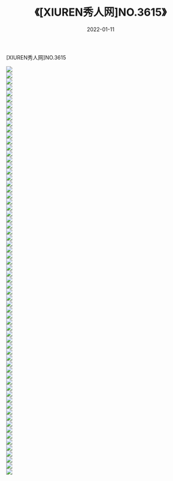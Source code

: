 ﻿---
layout: post
title:  《[XIUREN秀人网]NO.3615》
date:   2022-01-11
img: http://pic.660000.xyz/1:/秀人网/秀人网第04部分/[XIUREN秀人网]NO.3615/000.jpg
categories: [美女, 清纯, 唯美]
---

[XIUREN秀人网]NO.3615

 ![](http://pic.660000.xyz/1:/秀人网/秀人网第04部分/[XIUREN秀人网]NO.3615/001.jpg) <br>![](http://pic.660000.xyz/1:/秀人网/秀人网第04部分/[XIUREN秀人网]NO.3615/002.jpg) <br>![](http://pic.660000.xyz/1:/秀人网/秀人网第04部分/[XIUREN秀人网]NO.3615/003.jpg) <br>![](http://pic.660000.xyz/1:/秀人网/秀人网第04部分/[XIUREN秀人网]NO.3615/004.jpg) <br>![](http://pic.660000.xyz/1:/秀人网/秀人网第04部分/[XIUREN秀人网]NO.3615/005.jpg) <br>![](http://pic.660000.xyz/1:/秀人网/秀人网第04部分/[XIUREN秀人网]NO.3615/006.jpg) <br>![](http://pic.660000.xyz/1:/秀人网/秀人网第04部分/[XIUREN秀人网]NO.3615/007.jpg) <br>![](http://pic.660000.xyz/1:/秀人网/秀人网第04部分/[XIUREN秀人网]NO.3615/008.jpg) <br>![](http://pic.660000.xyz/1:/秀人网/秀人网第04部分/[XIUREN秀人网]NO.3615/009.jpg) <br>![](http://pic.660000.xyz/1:/秀人网/秀人网第04部分/[XIUREN秀人网]NO.3615/010.jpg) <br>![](http://pic.660000.xyz/1:/秀人网/秀人网第04部分/[XIUREN秀人网]NO.3615/011.jpg) <br>![](http://pic.660000.xyz/1:/秀人网/秀人网第04部分/[XIUREN秀人网]NO.3615/012.jpg) <br>![](http://pic.660000.xyz/1:/秀人网/秀人网第04部分/[XIUREN秀人网]NO.3615/013.jpg) <br>![](http://pic.660000.xyz/1:/秀人网/秀人网第04部分/[XIUREN秀人网]NO.3615/014.jpg) <br>![](http://pic.660000.xyz/1:/秀人网/秀人网第04部分/[XIUREN秀人网]NO.3615/015.jpg) <br>![](http://pic.660000.xyz/1:/秀人网/秀人网第04部分/[XIUREN秀人网]NO.3615/016.jpg) <br>![](http://pic.660000.xyz/1:/秀人网/秀人网第04部分/[XIUREN秀人网]NO.3615/017.jpg) <br>![](http://pic.660000.xyz/1:/秀人网/秀人网第04部分/[XIUREN秀人网]NO.3615/018.jpg) <br>![](http://pic.660000.xyz/1:/秀人网/秀人网第04部分/[XIUREN秀人网]NO.3615/019.jpg) <br>![](http://pic.660000.xyz/1:/秀人网/秀人网第04部分/[XIUREN秀人网]NO.3615/020.jpg) <br>![](http://pic.660000.xyz/1:/秀人网/秀人网第04部分/[XIUREN秀人网]NO.3615/021.jpg) <br>![](http://pic.660000.xyz/1:/秀人网/秀人网第04部分/[XIUREN秀人网]NO.3615/022.jpg) <br>![](http://pic.660000.xyz/1:/秀人网/秀人网第04部分/[XIUREN秀人网]NO.3615/023.jpg) <br>![](http://pic.660000.xyz/1:/秀人网/秀人网第04部分/[XIUREN秀人网]NO.3615/024.jpg) <br>![](http://pic.660000.xyz/1:/秀人网/秀人网第04部分/[XIUREN秀人网]NO.3615/025.jpg) <br>![](http://pic.660000.xyz/1:/秀人网/秀人网第04部分/[XIUREN秀人网]NO.3615/026.jpg) <br>![](http://pic.660000.xyz/1:/秀人网/秀人网第04部分/[XIUREN秀人网]NO.3615/027.jpg) <br>![](http://pic.660000.xyz/1:/秀人网/秀人网第04部分/[XIUREN秀人网]NO.3615/028.jpg) <br>![](http://pic.660000.xyz/1:/秀人网/秀人网第04部分/[XIUREN秀人网]NO.3615/029.jpg) <br>![](http://pic.660000.xyz/1:/秀人网/秀人网第04部分/[XIUREN秀人网]NO.3615/030.jpg) <br>![](http://pic.660000.xyz/1:/秀人网/秀人网第04部分/[XIUREN秀人网]NO.3615/031.jpg) <br>![](http://pic.660000.xyz/1:/秀人网/秀人网第04部分/[XIUREN秀人网]NO.3615/032.jpg) <br>![](http://pic.660000.xyz/1:/秀人网/秀人网第04部分/[XIUREN秀人网]NO.3615/033.jpg) <br>![](http://pic.660000.xyz/1:/秀人网/秀人网第04部分/[XIUREN秀人网]NO.3615/034.jpg) <br>![](http://pic.660000.xyz/1:/秀人网/秀人网第04部分/[XIUREN秀人网]NO.3615/035.jpg) <br>![](http://pic.660000.xyz/1:/秀人网/秀人网第04部分/[XIUREN秀人网]NO.3615/036.jpg) <br>![](http://pic.660000.xyz/1:/秀人网/秀人网第04部分/[XIUREN秀人网]NO.3615/037.jpg) <br>![](http://pic.660000.xyz/1:/秀人网/秀人网第04部分/[XIUREN秀人网]NO.3615/038.jpg) <br>![](http://pic.660000.xyz/1:/秀人网/秀人网第04部分/[XIUREN秀人网]NO.3615/039.jpg) <br>![](http://pic.660000.xyz/1:/秀人网/秀人网第04部分/[XIUREN秀人网]NO.3615/040.jpg) <br>![](http://pic.660000.xyz/1:/秀人网/秀人网第04部分/[XIUREN秀人网]NO.3615/041.jpg) <br>![](http://pic.660000.xyz/1:/秀人网/秀人网第04部分/[XIUREN秀人网]NO.3615/042.jpg) <br>![](http://pic.660000.xyz/1:/秀人网/秀人网第04部分/[XIUREN秀人网]NO.3615/043.jpg) <br>![](http://pic.660000.xyz/1:/秀人网/秀人网第04部分/[XIUREN秀人网]NO.3615/044.jpg) <br>![](http://pic.660000.xyz/1:/秀人网/秀人网第04部分/[XIUREN秀人网]NO.3615/045.jpg) <br>![](http://pic.660000.xyz/1:/秀人网/秀人网第04部分/[XIUREN秀人网]NO.3615/046.jpg) <br>![](http://pic.660000.xyz/1:/秀人网/秀人网第04部分/[XIUREN秀人网]NO.3615/047.jpg) <br>![](http://pic.660000.xyz/1:/秀人网/秀人网第04部分/[XIUREN秀人网]NO.3615/048.jpg) <br>![](http://pic.660000.xyz/1:/秀人网/秀人网第04部分/[XIUREN秀人网]NO.3615/049.jpg) <br>![](http://pic.660000.xyz/1:/秀人网/秀人网第04部分/[XIUREN秀人网]NO.3615/050.jpg) <br>![](http://pic.660000.xyz/1:/秀人网/秀人网第04部分/[XIUREN秀人网]NO.3615/051.jpg) <br>![](http://pic.660000.xyz/1:/秀人网/秀人网第04部分/[XIUREN秀人网]NO.3615/052.jpg) <br>![](http://pic.660000.xyz/1:/秀人网/秀人网第04部分/[XIUREN秀人网]NO.3615/053.jpg) <br>![](http://pic.660000.xyz/1:/秀人网/秀人网第04部分/[XIUREN秀人网]NO.3615/054.jpg) <br>![](http://pic.660000.xyz/1:/秀人网/秀人网第04部分/[XIUREN秀人网]NO.3615/055.jpg) <br>![](http://pic.660000.xyz/1:/秀人网/秀人网第04部分/[XIUREN秀人网]NO.3615/056.jpg) <br>![](http://pic.660000.xyz/1:/秀人网/秀人网第04部分/[XIUREN秀人网]NO.3615/057.jpg) <br>![](http://pic.660000.xyz/1:/秀人网/秀人网第04部分/[XIUREN秀人网]NO.3615/058.jpg) <br>![](http://pic.660000.xyz/1:/秀人网/秀人网第04部分/[XIUREN秀人网]NO.3615/059.jpg) <br>![](http://pic.660000.xyz/1:/秀人网/秀人网第04部分/[XIUREN秀人网]NO.3615/060.jpg) <br>![](http://pic.660000.xyz/1:/秀人网/秀人网第04部分/[XIUREN秀人网]NO.3615/061.jpg) <br>![](http://pic.660000.xyz/1:/秀人网/秀人网第04部分/[XIUREN秀人网]NO.3615/062.jpg) <br>![](http://pic.660000.xyz/1:/秀人网/秀人网第04部分/[XIUREN秀人网]NO.3615/063.jpg) <br>![](http://pic.660000.xyz/1:/秀人网/秀人网第04部分/[XIUREN秀人网]NO.3615/064.jpg) <br>![](http://pic.660000.xyz/1:/秀人网/秀人网第04部分/[XIUREN秀人网]NO.3615/065.jpg) <br>![](http://pic.660000.xyz/1:/秀人网/秀人网第04部分/[XIUREN秀人网]NO.3615/066.jpg) <br>![](http://pic.660000.xyz/1:/秀人网/秀人网第04部分/[XIUREN秀人网]NO.3615/067.jpg) <br>![](http://pic.660000.xyz/1:/秀人网/秀人网第04部分/[XIUREN秀人网]NO.3615/068.jpg) <br>